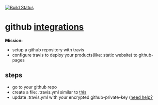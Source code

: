 [![Build Status](https://travis-ci.org/brownman/github_integrations.svg)](https://travis-ci.org/brownman/github_integrations)

github [integrations](https://github.com/travis-ci/github-services/tree/master/docs)
===================


**Mission:** 
- setup a github repository with travis
- configure travis to deploy your products(like: static website) to github-pages 

steps
----
- go to your github repo
- create a file: .travis.yml similar to [this](https://github.com/brownman/test_github_integrations/blob/master/.travis.yml)
- update .travis.yml with your encrypted github-private-key ([need help?](https://github.com/brownman/github_integrations/tree/master/local)
